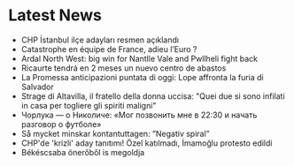 # Latest News
-  CHP İstanbul ilçe adayları resmen açıklandı
-  Catastrophe en équipe de France, adieu l’Euro ?
-  Ardal North West: big win for Nantlle Vale and Pwllheli fight back
-  Ricaurte tendrá en 2 meses un nuevo centro de abastos
-  La Promessa anticipazioni puntata di oggi: Lope affronta la furia di Salvador
-  Strage di Altavilla, il fratello della donna uccisa: "Quei due si sono infilati in casa per togliere gli spiriti maligni"
-  Чорлука — о Николиче: «Мог позвонить мне в 22:30 и начать разговор о футболе»
-  Så mycket minskar kontantuttagen: ”Negativ spiral”
-  CHP'de 'krizli' aday tanıtımı! Özel katılmadı, İmamoğlu protesto edildi
-  Békéscsaba önerőből is megoldja
